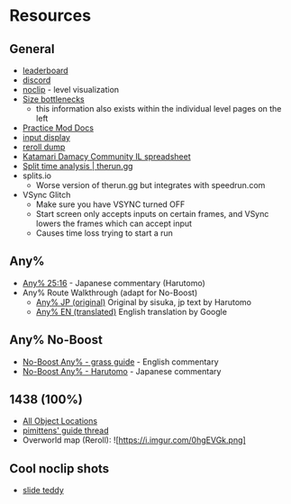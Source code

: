 # Resources
General
---
- [leaderboard](https://www.speedrun.com/katamarireroll/full_game#Any_no_boost)
- [discord](https://discord.com/invite/NEJU2JT)
- [noclip](https://noclip.website/#katamari_damacy) - level visualization
- [Size bottlenecks](https://docs.google.com/spreadsheets/d/10kvfrl3bnAh3d6O-J4gTatyU2ucK0oOSiQl_AaBUf3c/edit#gid=0)
	- this information also exists within the individual level pages on the left
- [Practice Mod Docs](https://github.com/misoelegant/rpm/tree/master/il-practice-mod)
- [input display](https://www.speedrun.com/katamarireroll/thread/7rw78)
- [reroll dump](https://docs.google.com/spreadsheets/d/1zg9WRiJamj6iUKuL2iTY1BhXfhD0HwLHwCNO-9HNe6s/edit#gid=453850959)
- [Katamari Damacy Community IL spreadsheet](https://docs.google.com/spreadsheets/d/1BcpKA7JOyqFPfJxIuy7BT0nc-R2dCBMEEiQkYXK05cA/edit#gid=1667325440)
- [Split time analysis | therun.gg](https://therun.gg/game/Katamari%20Damacy%20Reroll)
- splits.io
	- Worse version of therun.gg but integrates with speedrun.com
- VSync Glitch
	- Make sure you have VSYNC turned OFF
	- Start screen only accepts inputs on certain frames, and VSync lowers the frames which can accept input
	- Causes time loss trying to start a run

Any%
---
- [Any% 25:16](https://youtu.be/76CWNB9VwQI) - Japanese commentary (Harutomo)
-  Any% Route Walkthrough (adapt for No-Boost)
	- [Any% JP (original)](https://docs.google.com/spreadsheets/d/1c8KWPhAsYNAzDNRmjUyj27HiBqIP9OWXVu8wCx4tVXA/edit#gid=847154455) Original by sisuka, jp text by Harutomo
	- [Any% EN (translated)](https://docs.google.com/spreadsheets/d/1e_7cXlGeKzbmBQ6DMrWnJ5Sq_Z73WREiaOuaOUQ-GAc/edit?usp=sharing) English translation by Google

Any% No-Boost
---
- [No-Boost Any% - grass guide](https://www.twitch.tv/videos/539063804) - English commentary
- [No-Boost Any% - Harutomo](https://www.twitch.tv/videos/1289867127?t=0h0m1s) - Japanese commentary

1438 (100%)
---
- [All Object Locations](https://docs.google.com/spreadsheets/d/13WdWXcJ-UEKn9ZP2S0Q32AYGMbOTfePucvucg3bJszA/edit#gid=0)
- [pimittens' guide thread](https://www.speedrun.com/katamarireroll/thread/7do2m)
- Overworld map (Reroll): ![https://i.imgur.com/0hgEVGk.png]

Cool noclip shots
---
- [slide teddy](https://noclip.website/#katamari_damacy/lvl3;ShareData=AXTXH94*Gr9WkuxUv6F%7CW__l96Q_&/UqPSoUjB9TWG8bi9zr%5EXUB/7S91ZB8=a~) 